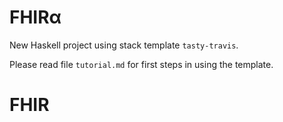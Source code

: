 FHIRα
==========

New Haskell project using stack template `tasty-travis`.

Please read file `tutorial.md` for first steps in using the template.
# FHIR
